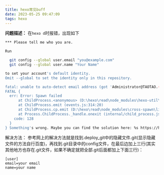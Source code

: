 ```yaml
---
title: hexo常见buff
date: 2023-05-25 09:47:09
tags: hexo 
---
```

**问题描述：**
在`hexo d`时报错，出现如下

```bash
*** Please tell me who you are.

Run

  git config --global user.email "you@example.com"
  git config --global user.name "Your Name"

to set your account's default identity.
Omit --global to set the identity only in this repository.

fatal: unable to auto-detect email address (got 'Administrator@TAOTAO.(none)')
FATAL {
  err: Error: Spawn failed
      at ChildProcess.<anonymous> (D:\hexo\read\node_modules\hexo-util\lib\spawn.js:51:21)
      at ChildProcess.emit (events.js:314:20)
      at ChildProcess.cp.emit (D:\hexo\read\node_modules\cross-spawn\lib\enoent.js:34:29)
      at Process.ChildProcess._handle.onexit (internal/child_process.js:276:12) {
    code: 128
  }
} Something's wrong. Maybe you can find the solution here: %s https://hexo.io/docs/troubleshooting.html

```

解决方法：
参考网上的解决方法就是找到.deploy_git中的隐藏文件.git(显示隐藏文件的方法自行百度)，再找到.git目录中的config文件，在最后边加上三行(其实其他地方也存在.git文件，如果不确定就把全部.git后面都加上下面三行)：
```
[user]
email=your email 
name=your name
```

